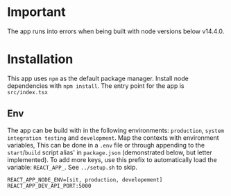 # Important
The app runs into errors when being built with node versions below v14.4.0.

# Installation
This app uses `npm` as the default package manager. Install node dependencies with `npm install`. The entry point for the app is `src/index.tsx`


## Env
The app can be build with in the following environments: `production`, `system integration testing` and `development`. Map the contexts with environment variables, This can be done in a `.env` file or through appending to the `start`/`build` script alias' in `package.json` (demonstrated below, but letter implemented). To add more keys, use this prefix to automatically load the variable: `REACT_APP_`.
See `../setup.sh` to skip.
```
REACT_APP_NODE_ENV=[sit, production, developement]
REACT_APP_DEV_API_PORT:5000
```
